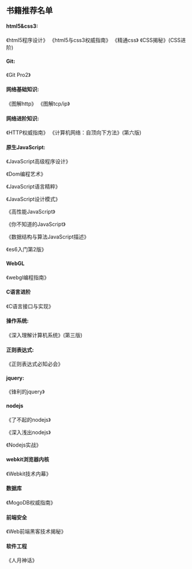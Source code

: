 ##  书籍推荐名单

#### html5&css3:

《html5程序设计》
《html5与css3权威指南》
《精通css》
《CSS揭秘》(CSS进阶)

#### Git: 
《Git Pro2》

#### 网络基础知识:
《图解http》
《图解tcp/ip》
#### 网络进阶知识:
《HTTP权威指南》
《计算机网络：自顶向下方法》(第六版)
#### 原生JavaScript:

《JavaScript高级程序设计》

《Dom编程艺术》

《JavaScript语言精粹》

《JavaScript设计模式》

《高性能JavaScript》

《你不知道的JavaScript》

《数据结构与算法JavaScript描述》

《es6入门第2版》

#### WebGL
《webgl编程指南》

#### C语言进阶
《C语言接口与实现》


#### 操作系统:
《深入理解计算机系统》(第三版)

#### 正则表达式:

《正则表达式必知必会》

#### jquery:

《锋利的jquery》

#### nodejs

《了不起的nodejs》

《深入浅出nodejs》

《Nodejs实战》

#### webkit浏览器内核

《Webkit技术内幕》

#### 数据库

《MogoDB权威指南》

#### 前端安全

《Web前端黑客技术揭秘》

#### 软件工程

《人月神话》
